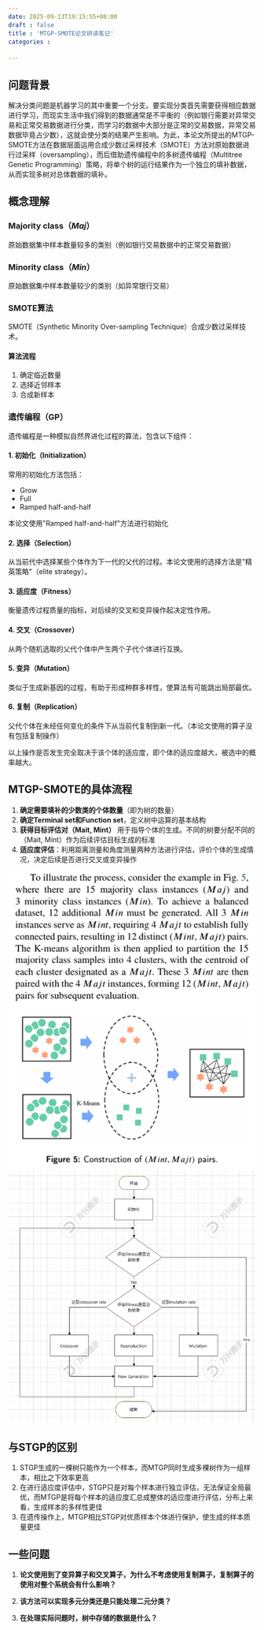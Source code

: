 ```yaml
---
date: 2025-09-13T19:15:55+08:00
draft : false
title : 'MTGP-SMOTE论文研读笔记'
categories : 

---
```

## 问题背景

解决分类问题是机器学习的其中重要一个分支。要实现分类首先需要获得相应数据进行学习，而现实生活中我们得到的数据通常是不平衡的（例如银行需要对异常交易和正常交易数据进行分类，而学习的数据中大部分是正常的交易数据，异常交易数据毕竟占少数），这就会使分类的结果产生影响。为此，本论文所提出的MTGP-SMOTE方法在数据层面运用合成少数过采样技术（SMOTE）方法对原始数据进行过采样（oversampling），而后借助遗传编程中的多树遗传编程（Multitree Genetic Programming）策略，将单个树的运行结果作为一个独立的填补数据，从而实现多树对总体数据的填补。

## 概念理解
### Majority class（$Maj$）

原始数据集中样本数量较多的类别（例如银行交易数据中的正常交易数据）

### Minority class（$Min$）

原始数据集中样本数量较少的类别（如异常银行交易）

### SMOTE算法

SMOTE（Synthetic Minority Over-sampling Technique）合成少数过采样技术。

#### 算法流程

1. 确定临近数量
2. 选择近邻样本
3. 合成新样本

### 遗传编程（GP）

遗传编程是一种模拟自然界进化过程的算法，包含以下组件：

#### 1. 初始化（Initialization）

常用的初始化方法包括：
- Grow
- Full  
- Ramped half-and-half

本论文使用"Ramped half-and-half"方法进行初始化

#### 2. 选择（Selection）

从当前代中选择某些个体作为下一代的父代的过程。本论文使用的选择方法是"精英策略"（elite strategy）。

#### 3. 适应度（Fitness）

衡量遗传过程质量的指标，对后续的交叉和变异操作起决定性作用。

#### 4. 交叉（Crossover）

从两个随机选取的父代个体中产生两个子代个体进行互换。

#### 5. 变异（Mutation）

类似于生成新基因的过程，有助于形成种群多样性，使算法有可能跳出局部最优。

#### 6. 复制（Replication）

父代个体在未经任何变化的条件下从当前代复制到新一代。（本论文使用的算子没有包括复制操作）

以上操作是否发生完全取决于该个体的适应度，即个体的适应度越大，被选中的概率越大。

## MTGP-SMOTE的具体流程

1. **确定需要填补的少数类的个体数量**（即为树的数量）
2. **确定Terminal set和Function set**，定义树中运算的基本结构
3. **获得目标评估对（Mait, Mint）** 用于指导个体的生成。不同的树要分配不同的（Mait, Mint）作为后续评估目标生成的标准
4. **适应度评估**：利用距离测量和角度测量两种方法进行评估，评价个体的生成情况，决定后续是否进行交叉或变异操作  

![](https://raw.githubusercontent.com/Ferdinandhu000/my_blog_img/master/626225f8ad3de7a02010c0a0b910b100.png)
![](https://raw.githubusercontent.com/Ferdinandhu000/my_blog_img/master/6b0c7285a1c9921f22464f2b4fc3e118.png)

## 与STGP的区别
1. STGP生成的一棵树只能作为一个样本，而MTGP同时生成多棵树作为一组样本，相比之下效率更高
2. 在进行适应度评估中，STGP只是对每个样本进行独立评估，无法保证全局最优，而MTGP是将每个样本的适应度汇总成整体的适应度进行评估，分布上来看，生成样本的多样性更佳
3. 在遗传操作上，MTGP相比STGP对优质样本个体进行保护，使生成的样本质量更佳

## 一些问题

1. **论文使用到了变异算子和交叉算子，为什么不考虑使用复制算子，复制算子的使用对整个系统会有什么影响？**

2. **该方法可以实现多元分类还是只能处理二元分类？**

3. **在处理实际问题时，树中存储的数据是什么？**
